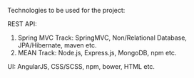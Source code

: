 Technologies to be used for the project:

REST API:
1. Spring MVC Track: SpringMVC, Non/Relational Database, JPA/Hibernate, maven etc.
2. MEAN Track: Node.js, Express.js, MongoDB, npm etc.

UI: AngularJS, CSS/SCSS, npm, bower, HTML etc.
